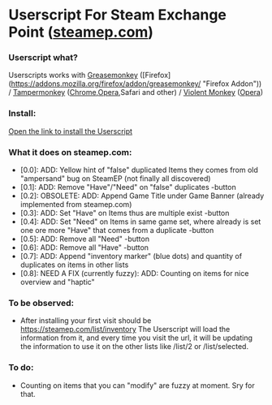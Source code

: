 # Userscript For Steam Exchange Point ([steamep.com](https://steamep.com/ "Steam Exchange Point"))

### Userscript what?

Userscripts works with [Greasemonkey](http://www.greasespot.net/ "Greasemonkey Website") ([Firefox] (https://addons.mozilla.org/firefox/addon/greasemonkey/ "Firefox Addon")) / [Tampermonkey](https://tampermonkey.net/ "Tampermonkey Website") ([Chrome](https://chrome.google.com/webstore/detail/tampermonkey/dhdgffkkebhmkfjojejmpbldmpobfkfo "Chrome Addon"),[Opera](https://addons.opera.com/extensions/details/tampermonkey-beta/ "Opera Addon"),Safari and other) / [Violent Monkey](https://github.com/Violentmonkey/Violentmonkey "Violent Monkey  Website")  ([Opera](https://addons.opera.com/extensions/details/violent-monkey/ "Opera Addon"))

### Install:

[Open the link to install the Userscript](https://raw.githubusercontent.com/cnleo/userscripts/master/steamep/steamep-userscript.user.js "https://raw.githubusercontent.com/cnleo/userscripts/master/steamep/steamep-userscript.user.js")

### What it does on steamep.com:

 *	[0.0]: ADD: Yellow hint of "false" duplicated Items they comes from old "ampersand" bug on SteamEP (not finally all discovered)
 *	[0.1]: ADD: Remove "Have"/"Need" on "false" duplicates -button
 *	[0.2]: OBSOLETE: ADD: Append Game Title under Game Banner (already implemented from steamep.com)
 *	[0.3]: ADD: Set "Have" on Items thus are multiple exist -button
 *	[0.4]: ADD: Set "Need" on Items in same game set, where already is set one ore more "Have" that comes from a duplicate -button
 *	[0.5]: ADD: Remove all "Need" -button
 *	[0.6]: ADD: Remove all "Have" -button
 *	[0.7]: ADD: Append "inventory marker" (blue dots) and quantity of duplicates on items in other lists
 *	[0.8]: NEED A FIX (currently fuzzy): ADD: Counting on items for nice overview and "haptic"
 
### To be observed:

 *	After installing your first visit should be https://steamep.com/list/inventory 
The Userscript will load the information from it, and every time you visit the url, it will be updating the information to use it on the other lists like /list/2 or /list/selected.

### To do:

 *	Counting on items that you can "modify" are fuzzy at moment. Sry for that.




